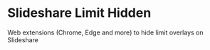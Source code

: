 # Slideshare Limit Hidden

Web extensions (Chrome, Edge and more) to hide limit overlays on Slideshare
